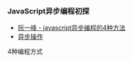 ### JavaScript异步编程初探

+ [阮一峰 - javascript异步编程的4种方法](http://www.ruanyifeng.com/blog/2012/12/asynchronous%EF%BC%BFjavascript.html)
+ [异步操作](https://wangdoc.com/javascript/async/general.html)

4种编程方式